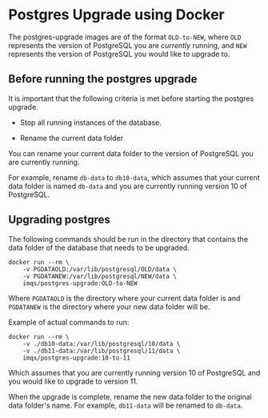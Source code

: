 # Postgres Upgrade using Docker

The postgres-upgrade images are of the format `OLD-to-NEW`, where `OLD` represents the version of PostgreSQL you are _currently_ running, and `NEW` represents the version of PostgreSQL you would like to upgrade to.

## Before running the postgres upgrade

It is important that the following criteria is met before starting the postgres upgrade.

- Stop all running instances of the database.

- Rename the current data folder

You can rename your current data folder to the version of PostgreSQL you are currently running.

For example, rename `db-data` to `db10-data`, which assumes that your current data folder is named `db-data` and you are currently running version 10 of PostgreSQL.

## Upgrading postgres

The following commands should be run in the directory that contains the data folder of the database that needs to be upgraded.

```
docker run --rm \
	-v PGDATAOLD:/var/lib/postgresql/OLD/data \
	-v PGDATANEW:/var/lib/postgresql/NEW/data \
	imqs/postgres-upgrade:OLD-to-NEW
```
Where `PGDATAOLD` is the directory where your current data folder is and `PGDATANEW` is the directory where your new data folder will be.

Example of actual commands to run:

```
docker run --rm \
	-v ./db10-data:/var/lib/postgresql/10/data \
	-v ./db11-data:/var/lib/postgresql/11/data \
	imqs/postgres-upgrade:10-to-11
```
Which assumes that you are currently running version 10 of PostgreSQL and you would like to upgrade to version 11.

When the upgrade is complete, rename the new data folder to the original data folder's name. For example, `db11-data` will be renamed to `db-data`.
